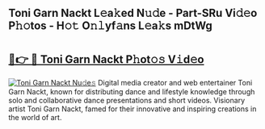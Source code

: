 ## Toni Garn Nackt L𝚎a𝚔ed N𝚞𝚍e - Part-SRu Vi𝚍𝚎o P𝚑𝚘tos - H𝚘𝚝 O𝚗𝚕yf𝚊ns L𝚎a𝚔s mDtWg

# <h2><a href="http://kfdhaj.oniu.top/?m=Toni+Garn+Nackt">🔗👉 🔴 Toni Garn Nackt P𝚑ot𝚘𝚜 V𝚒d𝚎o</a></h2>

[![Toni Garn Nackt Nu𝚍e𝚜](https://i.imgur.com/0qMVB7G.gif)](http://kfdhaj.oniu.top/?m=Toni+Garn+Nackt)
Digital media creator and web entertainer Toni Garn Nackt, known for distributing dance and lifestyle knowledge through solo and collaborative dance presentations and short videos. Visionary artist Toni Garn Nackt, famed for their innovative and inspiring creations in the world of art.  

